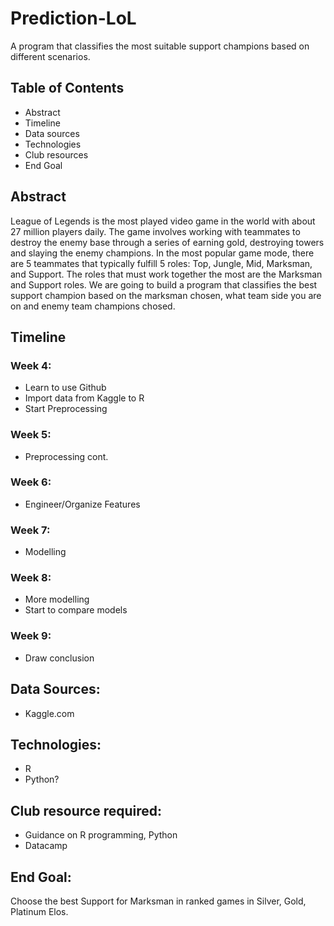 # Prediction-LoL

A program that classifies the most suitable support champions based on different scenarios.

## Table of Contents
- Abstract
- Timeline
- Data sources
- Technologies
- Club resources
- End Goal

## Abstract
League of Legends is the most played video game in the world with about 27 million players daily. The game involves working with teammates to destroy the enemy base through a series of earning gold, destroying towers and slaying the enemy champions. In the most popular game mode, there are 5 teammates that typically fulfill 5 roles: Top, Jungle, Mid, Marksman, and Support. The roles that must work together the most are the Marksman and Support roles. We are going to build a program that classifies the best support champion based on the marksman chosen, what team side you are on and enemy team champions chosed.

## Timeline

### Week 4:
  - Learn to use Github
  - Import data from Kaggle to R
  - Start Preprocessing

### Week 5:
  - Preprocessing cont.
  
### Week 6:
  - Engineer/Organize Features

### Week 7:
  - Modelling

### Week 8:
  - More modelling
  - Start to compare models

### Week 9:
  - Draw conclusion
  
## Data Sources:
- Kaggle.com

## Technologies:
- R
- Python?

## Club resource required:
- Guidance on R programming, Python
- Datacamp


## End Goal:
Choose the best Support for Marksman in ranked games in Silver, Gold, Platinum Elos.
  
